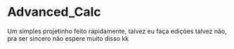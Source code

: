 # Advanced_Calc
Um simples projetinho feito rapidamente, talvez eu faça edições talvez não, pra ser sincero não espere muito disso kk
